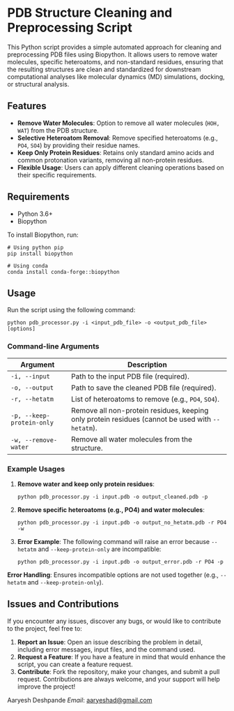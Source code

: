 # PDB Structure Cleaning and Preprocessing Script

This Python script provides a simple automated approach for cleaning and preprocessing PDB files using Biopython. It allows users to remove water molecules, specific heteroatoms, and non-standard residues, ensuring that the resulting structures are clean and standardized for downstream computational analyses like molecular dynamics (MD) simulations, docking, or structural analysis.

## Features

- **Remove Water Molecules**: Option to remove all water molecules (`HOH, WAT`) from the PDB structure.
- **Selective Heteroatom Removal**: Remove specified heteroatoms (e.g., `PO4`, `SO4`) by providing their residue names.
- **Keep Only Protein Residues**: Retains only standard amino acids and common protonation variants, removing all non-protein residues.
- **Flexible Usage**: Users can apply different cleaning operations based on their specific requirements.

## Requirements

- Python 3.6+
- Biopython

To install Biopython, run:

```
# Using python pip 
pip install biopython

# Using conda
conda install conda-forge::biopython
```

## Usage

Run the script using the following command:

```
python pdb_processor.py -i <input_pdb_file> -o <output_pdb_file> [options]
```

### Command-line Arguments

| Argument                  | Description                                                  |
| ------------------------- | ------------------------------------------------------------ |
| `-i, --input`             | Path to the input PDB file (required).                       |
| `-o, --output`            | Path to save the cleaned PDB file (required).                |
| `-r, --hetatm`            | List of heteroatoms to remove (e.g., `PO4`, `SO4`).          |
| `-p, --keep-protein-only` | Remove all non-protein residues, keeping only protein residues (cannot be used with `--hetatm`). |
| `-w, --remove-water`      | Remove all water molecules from the structure.               |

### Example Usages

1. **Remove water and keep only protein residues**:

   ```
   python pdb_processor.py -i input.pdb -o output_cleaned.pdb -p
   ```

2. **Remove specific heteroatoms (e.g., PO4) and water molecules**:

   ```
   python pdb_processor.py -i input.pdb -o output_no_hetatm.pdb -r PO4 -w
   ```

3. **Error Example**: The following command will raise an error because `--hetatm` and `--keep-protein-only` are incompatible:

   ```
   python pdb_processor.py -i input.pdb -o output_error.pdb -r PO4 -p
   ```

**Error Handling**: Ensures incompatible options are not used together (e.g., `--hetatm` and `--keep-protein-only`).

## Issues and Contributions

If you encounter any issues, discover any bugs, or would like to contribute to the project, feel free to:

1. **Report an Issue**: Open an issue describing the problem in detail, including error messages, input files, and the command used.
2. **Request a Feature**: If you have a feature in mind that would enhance the script, you can create a feature request.
3. **Contribute**: Fork the repository, make your changes, and submit a pull request. Contributions are always welcome, and your support will help improve the project!



Aaryesh Deshpande
*Email*: aaryeshad@gmail.com

